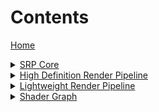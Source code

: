 <h1>Contents</h1>

<a href="https://github.com/Unity-Technologies/ScriptableRenderPipeline/wiki/">Home</a>

[//]: # "Core SRP"
<details>
<summary>
<a href="https://github.com/Unity-Technologies/ScriptableRenderPipeline/wiki/Core-SRP">SRP Core</a><br>
</summary>

<ul>
<a href="https://github.com/Unity-Technologies/ScriptableRenderPipeline/wiki/What-is-a-Render-Pipeline">What is a Render Pipeline</a><br>
<a href="https://github.com/Unity-Technologies/ScriptableRenderPipeline/wiki/What-is-a-Scriptable-Render-Pipeline">What is a Scriptable Render Pipeline</a><br>

<details>
<summary>
<a href="https://github.com/Unity-Technologies/ScriptableRenderPipeline/wiki/SRP-Overview">Rendering with SRP API</a>
</summary>
<ul>
<a href="https://github.com/Unity-Technologies/ScriptableRenderPipeline/wiki/SRP-Asset">The SRP Asset</a><br>
<a href="https://github.com/Unity-Technologies/ScriptableRenderPipeline/wiki/SRP-Instance">The SRP Instance</a><br>
<a href="https://github.com/Unity-Technologies/ScriptableRenderPipeline/wiki/SRP-Context">The Render Pipeline Context</a><br>
<a href="https://github.com/Unity-Technologies/ScriptableRenderPipeline/wiki/SRP-Culling">Culling</a><br>
<a href="https://github.com/Unity-Technologies/ScriptableRenderPipeline/wiki/SRP-Drawing">Drawing</a><br>
<a href="https://github.com/Unity-Technologies/ScriptableRenderPipeline/wiki/SRP-Editor">Editor Integration</a><br>
</ul>
</details>

</ul>
</details>

[//]: # "HDRP"
<details>
<summary>
<a href="https://github.com/Unity-Technologies/ScriptableRenderPipeline/wiki/High-Definition-Render-Pipeline-overview">High Definition Render Pipeline</a>
</summary>

<ul>
<details>
<summary>
<a href="https://github.com/Unity-Technologies/ScriptableRenderPipeline/wiki/Getting-started-with-HDRP">Getting Started</a>
</summary>
<ul>
<a>Upgrading to HDRP</a><br>
<a>Forward and Deferred Rendering</a><br>
</ul>
</details>

<details>
<summary>
<a>Scene Settings</a>
</summary>
<ul>
<a>Volumes</a><br>
<a href="https://github.com/Unity-Technologies/ScriptableRenderPipeline/wiki/HDRP-Sky">Sky</a><br>
<a href="https://github.com/Unity-Technologies/ScriptableRenderPipeline/wiki/HDRP-Atmospheric-Scattering">Atmospheric Scattering</a>
<a>Shadow Settings</a><br>
<a>Visual Environment</a><br>
</ul>
</details>

<details>
<summary>
<a>Render Pipeline Settings</a>
</summary>
<ul>
<a href="https://github.com/Unity-Technologies/ScriptableRenderPipeline/wiki/HDRP-Asset">HDRP Asset</a><br>
<a>Frame Settings</a><br>        
</ul>
</details>

<details>
<summary>
<a>Materials</a>
</summary>
<ul>
	
<details>
<summary>
<a>Mesh Renderer</a>
</summary>
<ul>
<a>Render Priority</a><br>
<a>Light Layers</a><br>        
</ul>
</details>

<details>
<summary>
<a>Shared Material Features</a><br>
</summary>
<ul>
<a>Surface Type</a><br>
<a>Double-Sided</a><br>
<a>Vertex Displacement</a>
<a>Tessellation</a><br>
<a>Ambient Occlusion</a><br>
<a>Specular Occlusion</a><br>
<a>Geometric AA</a><br>
<a>NormalMap AA</a><br>
<a>Alpha Cutoff</a><br>
</ul></details>

<a>Unlit</a><br>
<a>Lit</a><br>
<a>Layered Lit</a><br>
<a>StackLit</a><br>
<a>Terrain Lit</a><br>
<a>Fabric</a><br>
<a>AXF</a>
<details><summary><a>Decals</a></summary>
<ul>
<a>Projector and Mesh Decal</a><br>
<a>Decal material</a><br>        
</ul>
</details>
<details>
<summary>
<a>Transparency</a><br>
</summary>
<ul>
<a>Material Priority</a><br>
<a>Blending Mode</a><br>
<a>Transparent Pass</a><br>
</ul>
</details>
<a>Subsurface Scattering</a><br>
</ul></details>
<details>
<summary>
<a>Lighting</a>
</summary>
<ul>
<a href="https://github.com/Unity-Technologies/ScriptableRenderPipeline/wiki/HDRP-Light-Component">HDRP Light</a><br>
<a>Light Layers</a><br>     
<a>Environment Lighting</a><br>  
<a>Cube and Planar Reflection Probes</a><br> 
<details>
<summary>
<a>Shadows</a><br>  
</summary>
<ul>
<a>Shadow Mask</a><br> 
<a>Shadow Bias</a><br>  
<a>Contact Shadow</a><br>      
</ul>
</details>  
<a>Physical Light Units</a><br>  
<a>Reflection and Refraction</a><br>  
</ul>
</details>
<a>Camera</a><br>
<a>Post-Processing</a>
<details><summary><a>Customising HDRP</a><br></summary>
<ul>
<a>Camera-Relative rendering</a><br>
<a>RT Handle System</a><br>
<a>Creating Materials</a><br>
<a>Render Passes</a><br>
<a href="https://github.com/Unity-Technologies/ScriptableRenderPipeline/wiki/Writing-A-Custom-Sky-Renderer">Writing a Custom Sky Renderer</a><br>
<a>How To Extend HDRP</a><br>
</ul>
</details>
<a>Render Pipeline Debugging</a><br>
<a href="https://github.com/Unity-Technologies/ScriptableRenderPipeline/wiki/High-Definition-Render-Pipeline-FAQ">Frequently Asked Questions</a><br>
<a>Technical Publications</a><br>

</ul>
</details>
</details>

[//]: # "LWRP"

<details>
    <summary><a href="https://github.com/Unity-Technologies/ScriptableRenderPipeline/wiki/Lightweight-Render-Pipeline Overview">Lightweight Render Pipeline</a>
</summary>
    <ul><details>
        <summary><a href="https://github.com/Unity-Technologies/ScriptableRenderPipeline/wiki/Getting-started-with-LWRP">Getting Started</a></summary>
        <ul>
        <a href="https://github.com/Unity-Technologies/ScriptableRenderPipeline/wiki/Using-LWRP-in-a-new-Project">Using LWRP in a new Project</a><br>
        <a href="https://github.com/Unity-Technologies/ScriptableRenderPipeline/wiki/Installing-LWRP-into-an-existing-Project">Installing LWRP into an existing Project</a><br>
        <a href="https://github.com/Unity-Technologies/ScriptableRenderPipeline/wiki/Configuring-LWRP-for-use">Configuring LWRP for use</a><br>
        </ul>
    </details>
    <details>
        <summary><a>What's inside the LWRP?</a></summary>
        <ul>
        <a>LWRP flowchart</a><br>
        <a>The LWRP Asset</a><br>
        <a>Lighting</a><br>
        <a>Camera</a><br>
        </ul>
    </details>
    <details>
        <summary><a>Shader library</a></summary>
        <ul>
        <a>Shader Built-in vars</a><br>
        <a>Core LWRP Shader API</a><br>
        <a>Custom Shader Examples</a><br>
        </ul>
    </details>
    <details>
        <summary><a>Built-in shaders</a></summary>
        <ul>
        <a href="https://github.com/Unity-Technologies/ScriptableRenderPipeline/wiki/Physically-Based-shader">Physically Based</a><br>
        <a href="https://github.com/Unity-Technologies/ScriptableRenderPipeline/wiki/Simple-Lit-shader">Simple Lit</a><br>
        <a href="https://github.com/Unity-Technologies/ScriptableRenderPipeline/wiki/Unlit-shader">Unlit</a><br>
        </ul>
     </details>    
     <details>
        <summary><a>Built-in particles</a></summary>
        <ul>
        <a>Physically based</a><br> 
        <a>Standard Lit</a><br>
        <a>Unlit</a><br>
        </ul>
     </details>  
     <details>
        <summary><a>Terrain</a></summary>      
     </details>
     <details> 
         <summary><a>Shader Stripping</a></summary>
    </details>
    <details>
        <summary><a>Integration with Shader Graph</a></summary>
        <ul>
        <a>How to Shader Graph 1-1 with LW</a>
        </ul>
    </details>
    <details>
        <summary><a>Integration with Post-Processing</a></summary>
    </details>
 </ul></details>


[//]: # "SHADER GRAPH"

<details>
<summary><a href="https://github.com/Unity-Technologies/ScriptableRenderPipeline/wiki/Shader-Graph">Shader Graph</a>
</summary>
<ul>

<details><summary>
<a href="https://github.com/Unity-Technologies/ScriptableRenderPipeline/wiki/Getting-Started-with-Shader-Graph">Getting Started</a><br></summary>
<ul>
<a href="https://github.com/Unity-Technologies/ScriptableRenderPipeline/wiki/Shader-Graph-Window">Shader Graph Window</a><br>
<a href="https://github.com/Unity-Technologies/ScriptableRenderPipeline/wiki/Blackboard">Blackboard</a><br>
<a href="https://github.com/Unity-Technologies/ScriptableRenderPipeline/wiki/Master-Preview">Master Preview</a><br>
<a href="https://github.com/Unity-Technologies/ScriptableRenderPipeline/wiki/Create-Node-Menu">Create Node Menu</a><br>
<a href="https://github.com/Unity-Technologies/ScriptableRenderPipeline/wiki/Shader-Graph-Asset">Shader Graph Asset</a><br><a href="https://github.com/Unity-Technologies/ScriptableRenderPipeline/wiki/Custom-Nodes-With-CodeFunctionNode">Custom Nodes with CodeFunctionNode</a></ul>
</details>



[//]: # "SUB-GRAPH"

<details><summary><a href="https://github.com/Unity-Technologies/ScriptableRenderPipeline/wiki/Sub-graph">Sub-graph</a>
</summary>
<ul><a href="https://github.com/Unity-Technologies/ScriptableRenderPipeline/wiki/Sub-graph-Asset">Sub-graph Asset</a><br>
</ul></details>

[//]: # "NODE"

<details><summary><a href="https://github.com/Unity-Technologies/ScriptableRenderPipeline/wiki/Node">Node</a>
</summary>
<ul><a href="https://github.com/Unity-Technologies/ScriptableRenderPipeline/wiki/Port">Port</a><br>
<a href="https://github.com/Unity-Technologies/ScriptableRenderPipeline/wiki/Edge">Edge</a><br>
<a href="https://github.com/Unity-Technologies/ScriptableRenderPipeline/wiki/Master-Node">Master Node</a><br></ul>
</details>

[//]: # "DATA"

<details><summary><a href="https://github.com/Unity-Technologies/ScriptableRenderPipeline/wiki/Data">Data</a>
</summary>
<ul><a href="https://github.com/Unity-Technologies/ScriptableRenderPipeline/wiki/Property-Types">Property Types</a><br>
<a href="https://github.com/Unity-Technologies/ScriptableRenderPipeline/wiki/Data-Types">Data Types</a><br>
<a href="https://github.com/Unity-Technologies/ScriptableRenderPipeline/wiki/Port-Bindings">Port Bindings</a><br>
</ul></details>

[//]: # "NODE LIBRARY"

<details><summary><a href="https://github.com/Unity-Technologies/ScriptableRenderPipeline/wiki/Node-Library">Node Library</a>
</summary>
<ul>
<details><summary><a href="https://github.com/Unity-Technologies/ScriptableRenderPipeline/wiki/Artistic-Nodes">Artistic</a></summary>
<ul>
<details><summary>Adjustment</summary>
<ul>
<a href="https://github.com/Unity-Technologies/ScriptableRenderPipeline/wiki/Channel-Mixer-Node">Channel Mixer</a><br>
<a href="https://github.com/Unity-Technologies/ScriptableRenderPipeline/wiki/Contrast-Node">Contrast</a><br>
<a href="https://github.com/Unity-Technologies/ScriptableRenderPipeline/wiki/Hue-Node">Hue</a><br>
<a href="https://github.com/Unity-Technologies/ScriptableRenderPipeline/wiki/Invert-Colors-Node">Invert Colors</a><br>
<a href="https://github.com/Unity-Technologies/ScriptableRenderPipeline/wiki/Replace-Color-Node">Replace Color</a><br>
<a href="https://github.com/Unity-Technologies/ScriptableRenderPipeline/wiki/Saturation-Node">Saturation</a><br>
<a href="https://github.com/Unity-Technologies/ScriptableRenderPipeline/wiki/White-Balance-Node">White Balance</a><br>
</ul>
</details>

<details><summary>Blend</summary>
<ul><a href="https://github.com/Unity-Technologies/ScriptableRenderPipeline/wiki/Blend-Node">Blend</a><br>
</ul></details>
<details><summary>Filter</summary>
<ul><a href="https://github.com/Unity-Technologies/ScriptableRenderPipeline/wiki/Dither-Node">Dither</a><br>
</ul></details>
<details><summary>Mask</summary>
<ul><a href="https://github.com/Unity-Technologies/ScriptableRenderPipeline/wiki/Channel-Mask-Node">Channel Mask</a><br>
<a href="https://github.com/Unity-Technologies/ScriptableRenderPipeline/wiki/Color-Mask-Node">Color Mask</a><br></ul>
</details>
<details><summary>Normal</summary>
<ul><a href="https://github.com/Unity-Technologies/ScriptableRenderPipeline/wiki/Normal-Blend-Node">Normal Blend</a><br>
<a href="https://github.com/Unity-Technologies/ScriptableRenderPipeline/wiki/Normal-Create-Node">Normal Create</a><br>
<a href="https://github.com/Unity-Technologies/ScriptableRenderPipeline/wiki/Normal-Strength-Node">Normal Strength</a><br>
<a href="https://github.com/Unity-Technologies/ScriptableRenderPipeline/wiki/Normal-Unpack-Node">Normal Unpack</a><br>
</ul></details>
<details><summary>Utility</summary>
<ul><a href="https://github.com/Unity-Technologies/ScriptableRenderPipeline/wiki/Colorspace-Conversion-Node">Colorspace Conversion</a><br>
</ul></details>
</ul>
</details>



<details><summary><a href="https://github.com/Unity-Technologies/ScriptableRenderPipeline/wiki/Channel-Nodes">Channel</a></summary>
<ul>
<a href="https://github.com/Unity-Technologies/ScriptableRenderPipeline/wiki/Combine-Node">Combine</a><br>
<a href="https://github.com/Unity-Technologies/ScriptableRenderPipeline/wiki/Flip-Node">Flip</a><br>
<a href="https://github.com/Unity-Technologies/ScriptableRenderPipeline/wiki/Split-Node">Split</a><br>
<a href="https://github.com/Unity-Technologies/ScriptableRenderPipeline/wiki/Swizzle-Node">Swizzle</a><br>
</ul>
</details>

<details><summary><a href="https://github.com/Unity-Technologies/ScriptableRenderPipeline/wiki/Input-Nodes">Input</a></summary>
<ul>
<details><summary>Basic</summary>
<ul>
<a href="https://github.com/Unity-Technologies/ScriptableRenderPipeline/wiki/Boolean-Node">Boolean</a><br>
<a href="https://github.com/Unity-Technologies/ScriptableRenderPipeline/wiki/Color-Node">Color</a><br>
<a href="https://github.com/Unity-Technologies/ScriptableRenderPipeline/wiki/Constant-Node">Constant</a><br>
<a href="https://github.com/Unity-Technologies/ScriptableRenderPipeline/wiki/Integer-Node">Integer</a><br>
<a href="https://github.com/Unity-Technologies/ScriptableRenderPipeline/wiki/Slider-Node">Slider</a><br>
<a href="https://github.com/Unity-Technologies/ScriptableRenderPipeline/wiki/Time-Node">Time</a><br>
<a href="https://github.com/Unity-Technologies/ScriptableRenderPipeline/wiki/Vector-1-Node">Vector 1</a><br>
<a href="https://github.com/Unity-Technologies/ScriptableRenderPipeline/wiki/Vector-2-Node">Vector 2</a><br>
<a href="https://github.com/Unity-Technologies/ScriptableRenderPipeline/wiki/Vector-3-Node">Vector 3</a><br>
<a href="https://github.com/Unity-Technologies/ScriptableRenderPipeline/wiki/Vector-4-Node">Vector 4</a><br>
</ul>
</details>
<details><summary>Geometry</summary>
<ul>
<a href="https://github.com/Unity-Technologies/ScriptableRenderPipeline/wiki/Bitangent-Vector-Node">Bitangent Vector</a><br>
<a href="https://github.com/Unity-Technologies/ScriptableRenderPipeline/wiki/Normal-Vector-Node">Normal Vector</a><br>
<a href="https://github.com/Unity-Technologies/ScriptableRenderPipeline/wiki/Position-Node">Position</a><br>
<a href="https://github.com/Unity-Technologies/ScriptableRenderPipeline/wiki/Screen-Position-Node">Screen Position</a><br>
<a href="https://github.com/Unity-Technologies/ScriptableRenderPipeline/wiki/Tangent-Vector-Node">Tangent Vector</a><br>
<a href="https://github.com/Unity-Technologies/ScriptableRenderPipeline/wiki/UV-Node">UV</a><br>
<a href="https://github.com/Unity-Technologies/ScriptableRenderPipeline/wiki/Vertex-Color-Node">Vertex Color</a><br>
<a href="https://github.com/Unity-Technologies/ScriptableRenderPipeline/wiki/View-Direction-Node">View Direction</a><br>
</ul>
</details>
<details><summary>Matrix</summary>
<ul><a href="https://github.com/Unity-Technologies/ScriptableRenderPipeline/wiki/Matrix-2x2-Node">Matrix 2x2</a><br>
<a href="https://github.com/Unity-Technologies/ScriptableRenderPipeline/wiki/Matrix-3x3-Node">Matrix 3x3</a><br>
<a href="https://github.com/Unity-Technologies/ScriptableRenderPipeline/wiki/Matrix-4x4-Node">Matrix 4x4</a><br>
<a href="https://github.com/Unity-Technologies/ScriptableRenderPipeline/wiki/Transformation-Matrix-Node">Transformation Matrix</a><br></ul>
</details>
<details><summary>PBR</summary>
<ul><a href="https://github.com/Unity-Technologies/ScriptableRenderPipeline/wiki/Dielectric-Specular-Node">Dielectric Specular</a><br>
<a href="https://github.com/Unity-Technologies/ScriptableRenderPipeline/wiki/Metal-Reflectance-Node">Metal Reflectance</a><br></ul>
</details>
<details><summary>Scene</summary>
<ul><a href="https://github.com/Unity-Technologies/ScriptableRenderPipeline/wiki/Ambient-Node">Ambient</a><br>
<a href="https://github.com/Unity-Technologies/ScriptableRenderPipeline/wiki/Camera-Node">Camera</a><br>
<a href="https://github.com/Unity-Technologies/ScriptableRenderPipeline/wiki/Fog-Node">Fog</a><br>
<a href="https://github.com/Unity-Technologies/ScriptableRenderPipeline/wiki/Light-Probe-Node">Light Probe</a><br>
<a href="https://github.com/Unity-Technologies/ScriptableRenderPipeline/wiki/Object-Node">Object</a><br>
<a href="https://github.com/Unity-Technologies/ScriptableRenderPipeline/wiki/Reflection-Probe-Node">Reflection Probe</a><br>
<a href="https://github.com/Unity-Technologies/ScriptableRenderPipeline/wiki/Screen-Node">Screen</a><br></ul>
</details>
<details><summary>Texture</summary>
<ul><a href="https://github.com/Unity-Technologies/ScriptableRenderPipeline/wiki/Cubemap-Asset-Node">Cubemap Asset</a><br>
<a href="https://github.com/Unity-Technologies/ScriptableRenderPipeline/wiki/Sample-Cubemap-Node">Sample Cubemap</a><br>
<a href="https://github.com/Unity-Technologies/ScriptableRenderPipeline/wiki/Sample-Texture-2D-Node">Sample Texture 2D</a><br>
<a href="https://github.com/Unity-Technologies/ScriptableRenderPipeline/wiki/Sampler-State-Node">Sampler State</a><br>
<a href="https://github.com/Unity-Technologies/ScriptableRenderPipeline/wiki/Texture-2D-Asset-Node">Texture 2D Asset</a><br></ul>
</details>
</ul>
</details>

<details><summary><a href="https://github.com/Unity-Technologies/ScriptableRenderPipeline/wiki/Master-Nodes">Master</a></summary>
<ul><a href="https://github.com/Unity-Technologies/ScriptableRenderPipeline/wiki/PBR-Master-Node">PBR</a><br>
<a href="https://github.com/Unity-Technologies/ScriptableRenderPipeline/wiki/Unlit-Master-Node">Unlit</a><br></ul>
</details>

<details><summary><a href="https://github.com/Unity-Technologies/ScriptableRenderPipeline/wiki/Math-Nodes">Math</a></summary>
<ul><details><summary>Basic</summary>
<ul><a href="https://github.com/Unity-Technologies/ScriptableRenderPipeline/wiki/Add-Node">Add</a><br>
<a href="https://github.com/Unity-Technologies/ScriptableRenderPipeline/wiki/Divide-Node">Divide</a><br>
<a href="https://github.com/Unity-Technologies/ScriptableRenderPipeline/wiki/Multiply-Node">Multiply</a><br>
<a href="https://github.com/Unity-Technologies/ScriptableRenderPipeline/wiki/Power-Node">Power</a><br>
<a href="https://github.com/Unity-Technologies/ScriptableRenderPipeline/wiki/Square-Root-Node">Square Root</a><br>
<a href="https://github.com/Unity-Technologies/ScriptableRenderPipeline/wiki/Subtract-Node">Subtract</a><br></ul>
</details>
<details><summary>Advanced</summary>
<ul><a href="https://github.com/Unity-Technologies/ScriptableRenderPipeline/wiki/Absolute-Node">Absolute</a><br>
<a href="https://github.com/Unity-Technologies/ScriptableRenderPipeline/wiki/Exponential-Node">Exponential</a><br>
<a href="https://github.com/Unity-Technologies/ScriptableRenderPipeline/wiki/Length-Node">Length</a><br>
<a href="https://github.com/Unity-Technologies/ScriptableRenderPipeline/wiki/Log-Node">Log</a><br>
<a href="https://github.com/Unity-Technologies/ScriptableRenderPipeline/wiki/Modulo-Node">Modulo</a><br>
<a href="https://github.com/Unity-Technologies/ScriptableRenderPipeline/wiki/Negate-Node">Negate</a><br>
<a href="https://github.com/Unity-Technologies/ScriptableRenderPipeline/wiki/Normalize-Node">Normalize</a><br>
<a href="https://github.com/Unity-Technologies/ScriptableRenderPipeline/wiki/Posterize-Node">Posterize</a><br>
<a href="https://github.com/Unity-Technologies/ScriptableRenderPipeline/wiki/Reciprocal-Node">Reciprocal</a><br>
<a href="https://github.com/Unity-Technologies/ScriptableRenderPipeline/wiki/Reciprocal-Square-Root-Node">Reciprocal Square Root</a><br></ul>
</details>
<details><summary>Derivative</summary>
<ul><a href="https://github.com/Unity-Technologies/ScriptableRenderPipeline/wiki/DDX-Node">DDX</a><br>
<a href="https://github.com/Unity-Technologies/ScriptableRenderPipeline/wiki/DDXY-Node">DDXY</a><br>
<a href="https://github.com/Unity-Technologies/ScriptableRenderPipeline/wiki/DDY-Node">DDY</a><br></ul>
</details>
<details><summary>Interpolation</summary>
<ul><a href="https://github.com/Unity-Technologies/ScriptableRenderPipeline/wiki/Inverse-Lerp-Node">Inverse Lerp</a><br>
<a href="https://github.com/Unity-Technologies/ScriptableRenderPipeline/wiki/Lerp-Node">Lerp</a><br>
<a href="https://github.com/Unity-Technologies/ScriptableRenderPipeline/wiki/Smoothstep-Node">Smoothstep</a><br></ul>
</details>
<details><summary>Matrix</summary>
<ul><a href="https://github.com/Unity-Technologies/ScriptableRenderPipeline/wiki/Matrix-Construction-Node">Matrix Construction</a><br>
<a href="https://github.com/Unity-Technologies/ScriptableRenderPipeline/wiki/Matrix-Determinant-Node">Matrix Determinant</a><br>
<a href="https://github.com/Unity-Technologies/ScriptableRenderPipeline/wiki/Matrix-Split-Node">Matrix Split</a><br>
<a href="https://github.com/Unity-Technologies/ScriptableRenderPipeline/wiki/Matrix-Transpose-Node">Matrix Transpose</a><br></ul>
</details>
<details><summary>Range</summary>
<ul><a href="https://github.com/Unity-Technologies/ScriptableRenderPipeline/wiki/Clamp-Node">Clamp</a><br>
<a href="https://github.com/Unity-Technologies/ScriptableRenderPipeline/wiki/Fraction-Node">Fraction</a><br>
<a href="https://github.com/Unity-Technologies/ScriptableRenderPipeline/wiki/Maximum-Node">Maximum</a><br>
<a href="https://github.com/Unity-Technologies/ScriptableRenderPipeline/wiki/Minimum-Node">Minimum</a><br>
<a href="https://github.com/Unity-Technologies/ScriptableRenderPipeline/wiki/One-Minus-Node">One Minus</a><br>
<a href="https://github.com/Unity-Technologies/ScriptableRenderPipeline/wiki/Random-Range-Node">Random Range</a><br>
<a href="https://github.com/Unity-Technologies/ScriptableRenderPipeline/wiki/Remap-Node">Remap</a><br>
<a href="https://github.com/Unity-Technologies/ScriptableRenderPipeline/wiki/Saturate-Node">Saturate</a><br></ul>
</details>
<details><summary>Round</summary>
<ul><a href="https://github.com/Unity-Technologies/ScriptableRenderPipeline/wiki/Ceiling-Node">Ceiling</a><br>
<a href="https://github.com/Unity-Technologies/ScriptableRenderPipeline/wiki/Floor-Node">Floor</a><br>
<a href="https://github.com/Unity-Technologies/ScriptableRenderPipeline/wiki/Round-Node">Round</a><br>
<a href="https://github.com/Unity-Technologies/ScriptableRenderPipeline/wiki/Sign-Node">Sign</a><br>
<a href="https://github.com/Unity-Technologies/ScriptableRenderPipeline/wiki/Step-Node">Step</a><br>
<a href="https://github.com/Unity-Technologies/ScriptableRenderPipeline/wiki/Truncate-Node">Truncate</a><br></ul>
</details>
<details><summary>Trigonometry</summary>
<ul><a href="https://github.com/Unity-Technologies/ScriptableRenderPipeline/wiki/Arccosine-Node">Arccosine</a><br>
<a href="https://github.com/Unity-Technologies/ScriptableRenderPipeline/wiki/Arcsine-Node">Arcsine</a><br>
<a href="https://github.com/Unity-Technologies/ScriptableRenderPipeline/wiki/Arctangent-Node">Arctangent</a><br>
<a href="https://github.com/Unity-Technologies/ScriptableRenderPipeline/wiki/Arctangent2-Node">Arctangent2</a><br>
<a href="https://github.com/Unity-Technologies/ScriptableRenderPipeline/wiki/Cosine-Node">Cosine</a><br>
<a href="https://github.com/Unity-Technologies/ScriptableRenderPipeline/wiki/Degrees-To-Radians-Node">Degrees To Radians</a><br>
<a href="https://github.com/Unity-Technologies/ScriptableRenderPipeline/wiki/Hyperbolic-Cosine-Node">Hyperbolic Cosine</a><br>
<a href="https://github.com/Unity-Technologies/ScriptableRenderPipeline/wiki/Hyperbolic-Sine-Node">Hyperbolic Sine</a><br>
<a href="https://github.com/Unity-Technologies/ScriptableRenderPipeline/wiki/Hyperbolic-Tangent-Node">Hyperbolic Tangent</a><br>
<a href="https://github.com/Unity-Technologies/ScriptableRenderPipeline/wiki/Radians-To-Degrees-Node">Radians To Degrees</a><br>
<a href="https://github.com/Unity-Technologies/ScriptableRenderPipeline/wiki/Sine-Node">Sine</a><br>
<a href="https://github.com/Unity-Technologies/ScriptableRenderPipeline/wiki/Tangent-Node">Tangent</a><br></ul>
</details>
<details><summary>Vector</summary>
<ul><a href="https://github.com/Unity-Technologies/ScriptableRenderPipeline/wiki/Cross-Product-Node">Cross Product</a><br>
<a href="https://github.com/Unity-Technologies/ScriptableRenderPipeline/wiki/Distance-Node">Distance</a><br>
<a href="https://github.com/Unity-Technologies/ScriptableRenderPipeline/wiki/Dot-Product-Node">Dot Product</a><br>
<a href="https://github.com/Unity-Technologies/ScriptableRenderPipeline/wiki/Fresnel-Effect-Node">Fresnel Effect</a><br>
<a href="https://github.com/Unity-Technologies/ScriptableRenderPipeline/wiki/Projection-Node">Projection</a><br>
<a href="https://github.com/Unity-Technologies/ScriptableRenderPipeline/wiki/Rejection-Node">Rejection</a><br>
<a href="https://github.com/Unity-Technologies/ScriptableRenderPipeline/wiki/Transform-Node">Transform</a><br></ul>
</details>
</ul></details>

<details><summary><a href="https://github.com/Unity-Technologies/ScriptableRenderPipeline/wiki/Procedural-Nodes">Procedural</a></summary>
<ul><a href="https://github.com/Unity-Technologies/ScriptableRenderPipeline/wiki/Checkerboard-Node">Checkerboard</a></ul>

<details><summary>Noise</summary>
<ul><a href="https://github.com/Unity-Technologies/ScriptableRenderPipeline/wiki/Gradient-Noise-Node">Gradient Noise</a><br>
<a href="https://github.com/Unity-Technologies/ScriptableRenderPipeline/wiki/Simple-Noise-Node">Simple Noise</a><br>
<a href="https://github.com/Unity-Technologies/ScriptableRenderPipeline/wiki/Voronoi-Node">Voronoi</a><br></ul>
</details>
<details><summary>Shape</summary>
<ul><a href="https://github.com/Unity-Technologies/ScriptableRenderPipeline/wiki/Ellipse-Node">Ellipse</a><br>
<a href="https://github.com/Unity-Technologies/ScriptableRenderPipeline/wiki/Polygon-Node">Polygon</a><br>
<a href="https://github.com/Unity-Technologies/ScriptableRenderPipeline/wiki/Rectangle-Node">Rectangle</a><br>
<a href="https://github.com/Unity-Technologies/ScriptableRenderPipeline/wiki/Rounded-Rectangle-Node">Rounded Rectangle</a><br></ul>
</details>
</details>

<details><summary><a href="https://github.com/Unity-Technologies/ScriptableRenderPipeline/wiki/Utility-Nodes">Utility</a></summary>
<ul><a href="https://github.com/Unity-Technologies/ScriptableRenderPipeline/wiki/Preview-Node">Preview</a><br>
<a href="https://github.com/Unity-Technologies/ScriptableRenderPipeline/wiki/Sub-graph-Node">Sub-graph</a><br>
</ul>
<details><summary>Logic</summary>
<ul><a href="https://github.com/Unity-Technologies/ScriptableRenderPipeline/wiki/All-Node">All</a><br>
<a href="https://github.com/Unity-Technologies/ScriptableRenderPipeline/wiki/And-Node">And</a><br>
<a href="https://github.com/Unity-Technologies/ScriptableRenderPipeline/wiki/Any-Node">Any</a><br>
<a href="https://github.com/Unity-Technologies/ScriptableRenderPipeline/wiki/Branch-Node">Branch</a><br>
<a href="https://github.com/Unity-Technologies/ScriptableRenderPipeline/wiki/Comparison-Node">Comparison</a><br>
<a href="https://github.com/Unity-Technologies/ScriptableRenderPipeline/wiki/Is-Infinite-Node">Is Infinite</a><br>
<a href="https://github.com/Unity-Technologies/ScriptableRenderPipeline/wiki/Is-NaN-Node">Is NaN</a><br>
<a href="https://github.com/Unity-Technologies/ScriptableRenderPipeline/wiki/Nand-Node">Nand</a><br>
<a href="https://github.com/Unity-Technologies/ScriptableRenderPipeline/wiki/Not-Node">Not</a><br>
<a href="https://github.com/Unity-Technologies/ScriptableRenderPipeline/wiki/Or-Node">Or</a><br></ul>
</details>
</details>
</ul>
<ul>
<details><summary><a href="https://github.com/Unity-Technologies/ScriptableRenderPipeline/wiki/UV-Nodes">UV</a></summary>
<ul><a href="https://github.com/Unity-Technologies/ScriptableRenderPipeline/wiki/Flipbook-Node">Flipbook</a><br>
<a href="https://github.com/Unity-Technologies/ScriptableRenderPipeline/wiki/Polar-Coordinates-Node">Polar Coordinates</a><br>
<a href="https://github.com/Unity-Technologies/ScriptableRenderPipeline/wiki/Radial-Shear-Node">Radial Shear</a><br>
<a href="https://github.com/Unity-Technologies/ScriptableRenderPipeline/wiki/Rotate-Node">Rotate</a><br>
<a href="https://github.com/Unity-Technologies/ScriptableRenderPipeline/wiki/Spherize-Node">Spherize</a><br>
<a href="https://github.com/Unity-Technologies/ScriptableRenderPipeline/wiki/Tiling-And-Offset-Node">Tiling And Offset</a><br>
<a href="https://github.com/Unity-Technologies/ScriptableRenderPipeline/wiki/Triplanar-Node">Triplanar</a><br>
<a href="https://github.com/Unity-Technologies/ScriptableRenderPipeline/wiki/Twirl-Node">Twirl</a><br></ul>
</details>
</ul>
</details>

<details><summary><a href="https://github.com/Unity-Technologies/ScriptableRenderPipeline/wiki/Scripting-API">Scripting API</a>
</summary>
<ul><details><summary><a href="https://github.com/Unity-Technologies/ScriptableRenderPipeline/wiki/CodeFunctionNode">CodeFunctionNode</a>
</summary>
<ul><a href="https://github.com/Unity-Technologies/ScriptableRenderPipeline/wiki/CodeFunctionNode-Port-Types">Port Types</a><br>
<a href="https://github.com/Unity-Technologies/ScriptableRenderPipeline/wiki/SlotAttribute">SlotAttribute</a><br>
<a href="https://github.com/Unity-Technologies/ScriptableRenderPipeline/wiki/Binding">Binding</a><br>
<a href="https://github.com/Unity-Technologies/ScriptableRenderPipeline/wiki/GetFunctionToConvert">GetFunctionToConvert</a><br></ul>
</details></ul>
</details>
</ul>
</details>